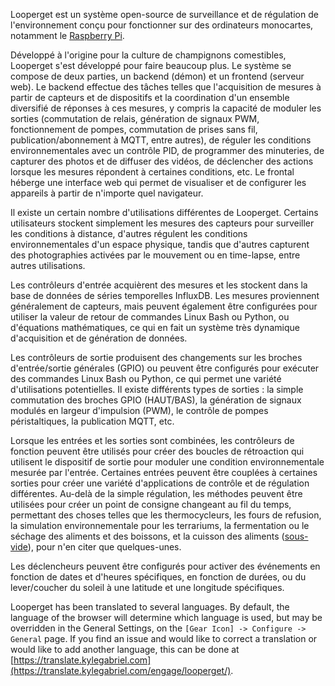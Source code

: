 Looperget est un système open-source de surveillance et de régulation de l'environnement conçu pour fonctionner sur des ordinateurs monocartes, notamment le [Raspberry Pi](https://en.wikipedia.org/wiki/Raspberry_Pi).

Développé à l'origine pour la culture de champignons comestibles, Looperget s'est développé pour faire beaucoup plus. Le système se compose de deux parties, un backend (démon) et un frontend (serveur web). Le backend effectue des tâches telles que l'acquisition de mesures à partir de capteurs et de dispositifs et la coordination d'un ensemble diversifié de réponses à ces mesures, y compris la capacité de moduler les sorties (commutation de relais, génération de signaux PWM, fonctionnement de pompes, commutation de prises sans fil, publication/abonnement à MQTT, entre autres), de réguler les conditions environnementales avec un contrôle PID, de programmer des minuteries, de capturer des photos et de diffuser des vidéos, de déclencher des actions lorsque les mesures répondent à certaines conditions, etc. Le frontal héberge une interface web qui permet de visualiser et de configurer les appareils à partir de n'importe quel navigateur.

Il existe un certain nombre d'utilisations différentes de Looperget. Certains utilisateurs stockent simplement les mesures des capteurs pour surveiller les conditions à distance, d'autres régulent les conditions environnementales d'un espace physique, tandis que d'autres capturent des photographies activées par le mouvement ou en time-lapse, entre autres utilisations.

Les contrôleurs d'entrée acquièrent des mesures et les stockent dans la base de données de séries temporelles InfluxDB. Les mesures proviennent généralement de capteurs, mais peuvent également être configurées pour utiliser la valeur de retour de commandes Linux Bash ou Python, ou d'équations mathématiques, ce qui en fait un système très dynamique d'acquisition et de génération de données.

Les contrôleurs de sortie produisent des changements sur les broches d'entrée/sortie générales (GPIO) ou peuvent être configurés pour exécuter des commandes Linux Bash ou Python, ce qui permet une variété d'utilisations potentielles. Il existe différents types de sorties : la simple commutation des broches GPIO (HAUT/BAS), la génération de signaux modulés en largeur d'impulsion (PWM), le contrôle de pompes péristaltiques, la publication MQTT, etc.

Lorsque les entrées et les sorties sont combinées, les contrôleurs de fonction peuvent être utilisés pour créer des boucles de rétroaction qui utilisent le dispositif de sortie pour moduler une condition environnementale mesurée par l'entrée. Certaines entrées peuvent être couplées à certaines sorties pour créer une variété d'applications de contrôle et de régulation différentes. Au-delà de la simple régulation, les méthodes peuvent être utilisées pour créer un point de consigne changeant au fil du temps, permettant des choses telles que les thermocycleurs, les fours de refusion, la simulation environnementale pour les terrariums, la fermentation ou le séchage des aliments et des boissons, et la cuisson des aliments ([sous-vide](https://en.wikipedia.org/wiki/Sous-vide)), pour n'en citer que quelques-unes.

Les déclencheurs peuvent être configurés pour activer des événements en fonction de dates et d'heures spécifiques, en fonction de durées, ou du lever/coucher du soleil à une latitude et une longitude spécifiques.

Looperget has been translated to several languages. By default, the language of the browser will determine which language is used, but may be overridden in the General Settings, on the `[Gear Icon] -> Configure -> General` page. If you find an issue and would like to correct a translation or would like to add another language, this can be done at [https://translate.kylegabriel.com](https://translate.kylegabriel.com/engage/looperget/).
